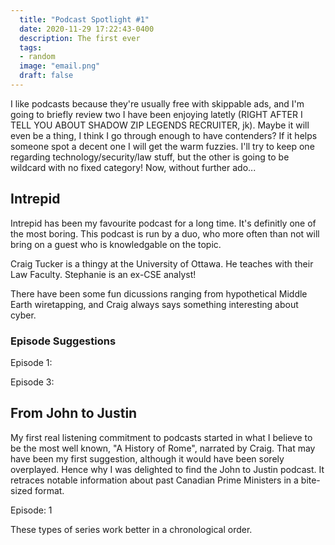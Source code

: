```yaml
---
  title: "Podcast Spotlight #1"
  date: 2020-11-29 17:22:43-0400
  description: The first ever
  tags:
  - random
  image: "email.png"
  draft: false
---
```


I like podcasts because they're usually free with skippable ads, and I'm going to briefly review two I have been enjoying latetly (RIGHT AFTER I TELL YOU ABOUT SHADOW ZIP LEGENDS RECRUITER, jk). Maybe it will even be a thing, I think I go through enough to have contenders? If it helps someone spot a decent one I will get the warm fuzzies. I'll try to keep one regarding technology/security/law stuff, but the other is going to be wildcard with no fixed category! Now, without further ado...

## Intrepid

Intrepid has been my favourite podcast for a long time. It's definitly one of the most boring. This podcast is run by a duo, who more often than not will bring on a guest who is knowledgable on the topic.

Craig Tucker is a thingy at the University of Ottawa. He teaches with their Law Faculty. Stephanie is an ex-CSE analyst!

There have been some fun dicussions ranging from hypothetical Middle Earth wiretapping, and Craig always says something interesting about cyber.


### Episode Suggestions

Episode 1:

Episode 3:



## From John to Justin

My first real listening commitment to podcasts started in what I believe to be the most well known, "A History of Rome", narrated by Craig. That may have been my first suggestion, although it would have been sorely overplayed. Hence why I was delighted to find the John to Justin podcast. It retraces notable information about past Canadian Prime Ministers in a bite-sized format.

Episode: 1

These types of series work better in a chronological order.
